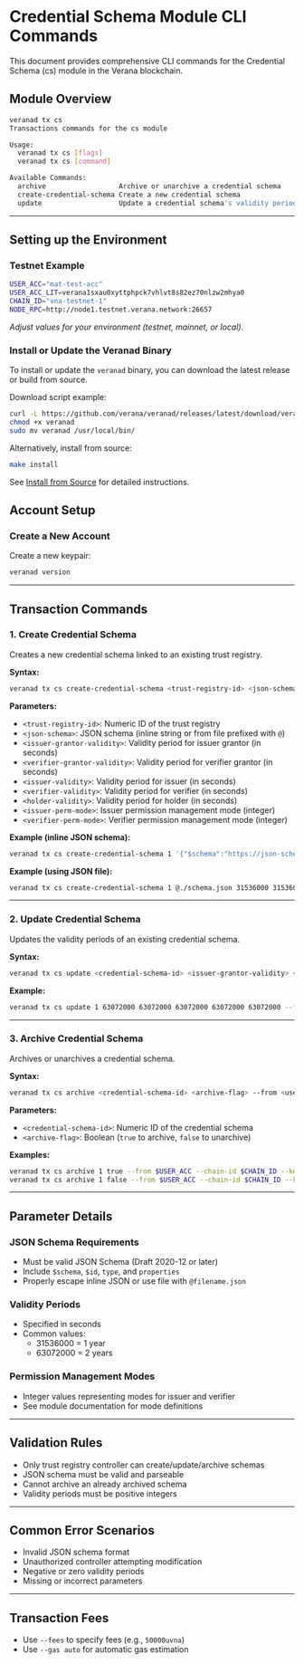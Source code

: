 # Credential Schema Module CLI Commands

This document provides comprehensive CLI commands for the Credential Schema (cs) module in the Verana blockchain.

## Module Overview

```bash
veranad tx cs
Transactions commands for the cs module

Usage:
  veranad tx cs [flags]
  veranad tx cs [command]

Available Commands:
  archive                  Archive or unarchive a credential schema
  create-credential-schema Create a new credential schema
  update                   Update a credential schema's validity periods
```

---

## Setting up the Environment

### Testnet Example

```bash
USER_ACC="mat-test-acc"
USER_ACC_LIT=verana1sxau0xyttphpck7vhlvt8s82ez70nlzw2mhya0
CHAIN_ID="vna-testnet-1"
NODE_RPC=http://node1.testnet.verana.network:26657
```

*Adjust values for your environment (testnet, mainnet, or local).*

### Install or Update the Veranad Binary

To install or update the `veranad` binary, you can download the latest release or build from source.

Download script example:

```bash
curl -L https://github.com/verana/veranad/releases/latest/download/veranad-linux-amd64 -o veranad
chmod +x veranad
sudo mv veranad /usr/local/bin/
```

Alternatively, install from source:

```bash
make install
```

See [Install from Source](/docs/next/run/network/run-a-node/local-node-isolated) for detailed instructions.

## Account Setup

### Create a New Account

Create a new keypair:

```bash
veranad version
```

---

## Transaction Commands

### 1. Create Credential Schema

Creates a new credential schema linked to an existing trust registry.

**Syntax:**
```bash
veranad tx cs create-credential-schema <trust-registry-id> <json-schema> <issuer-grantor-validity> <verifier-grantor-validity> <issuer-validity> <verifier-validity> <holder-validity> <issuer-perm-mode> <verifier-perm-mode> --from <user> --chain-id <chain-id> --keyring-backend test --fees <amount> --gas auto
```

**Parameters:**
- `<trust-registry-id>`: Numeric ID of the trust registry
- `<json-schema>`: JSON schema (inline string or from file prefixed with `@`)
- `<issuer-grantor-validity>`: Validity period for issuer grantor (in seconds)
- `<verifier-grantor-validity>`: Validity period for verifier grantor (in seconds)
- `<issuer-validity>`: Validity period for issuer (in seconds)
- `<verifier-validity>`: Validity period for verifier (in seconds)
- `<holder-validity>`: Validity period for holder (in seconds)
- `<issuer-perm-mode>`: Issuer permission management mode (integer)
- `<verifier-perm-mode>`: Verifier permission management mode (integer)

**Example (inline JSON schema):**
```bash
veranad tx cs create-credential-schema 1 '{"$schema":"https://json-schema.org/draft/2020-12/schema","$id":"/vpr/v1/cs/js/1","type":"object","properties":{"name":{"type":"string"}},"required":["name"],"additionalProperties":false}' 31536000 31536000 31536000 31536000 31536000 1 1 --from $USER_ACC --chain-id $CHAIN_ID --keyring-backend test --fees 50000uvna --gas auto
```

**Example (using JSON file):**
```bash
veranad tx cs create-credential-schema 1 @./schema.json 31536000 31536000 31536000 31536000 31536000 1 1 --from $USER_ACC --chain-id $CHAIN_ID --keyring-backend test --fees 50000uvna --gas auto
```

---

### 2. Update Credential Schema

Updates the validity periods of an existing credential schema.

**Syntax:**
```bash
veranad tx cs update <credential-schema-id> <issuer-grantor-validity> <verifier-grantor-validity> <issuer-validity> <verifier-validity> <holder-validity> --from <user> --chain-id <chain-id> --keyring-backend test --fees <amount> --gas auto
```

**Example:**
```bash
veranad tx cs update 1 63072000 63072000 63072000 63072000 63072000 --from $USER_ACC --chain-id $CHAIN_ID --keyring-backend test --fees 50000uvna --gas auto
```

---

### 3. Archive Credential Schema

Archives or unarchives a credential schema.

**Syntax:**
```bash
veranad tx cs archive <credential-schema-id> <archive-flag> --from <user> --chain-id <chain-id> --keyring-backend test --fees <amount> --gas auto
```

**Parameters:**
- `<credential-schema-id>`: Numeric ID of the credential schema
- `<archive-flag>`: Boolean (`true` to archive, `false` to unarchive)

**Examples:**
```bash
veranad tx cs archive 1 true --from $USER_ACC --chain-id $CHAIN_ID --keyring-backend test --fees 50000uvna --gas auto
veranad tx cs archive 1 false --from $USER_ACC --chain-id $CHAIN_ID --keyring-backend test --fees 50000uvna --gas auto
```

---

## Parameter Details

### JSON Schema Requirements
- Must be valid JSON Schema (Draft 2020-12 or later)
- Include `$schema`, `$id`, `type`, and `properties`
- Properly escape inline JSON or use file with `@filename.json`

### Validity Periods
- Specified in seconds
- Common values:
  - 31536000 = 1 year
  - 63072000 = 2 years

### Permission Management Modes
- Integer values representing modes for issuer and verifier
- See module documentation for mode definitions

---

## Validation Rules
- Only trust registry controller can create/update/archive schemas
- JSON schema must be valid and parseable
- Cannot archive an already archived schema
- Validity periods must be positive integers

---

## Common Error Scenarios
- Invalid JSON schema format
- Unauthorized controller attempting modification
- Negative or zero validity periods
- Missing or incorrect parameters

---

## Transaction Fees
- Use `--fees` to specify fees (e.g., `50000uvna`)
- Use `--gas auto` for automatic gas estimation
